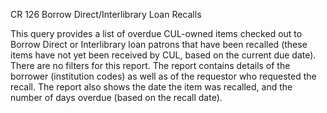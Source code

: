 CR 126
Borrow Direct/Interlibrary Loan Recalls 

This query provides a list of overdue CUL-owned items checked out to Borrow Direct or Interlibrary loan patrons that have been recalled (these items have not yet been received by CUL, based on the current due date). There are no filters for this report. The report contains details of the borrower (institution codes) as well as of the requestor who requested the recall. The report also shows the date the item was recalled, and the number of days overdue (based on the recall date). 
